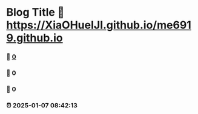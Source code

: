 # Blog Title :link: https://XiaOHueIJI.github.io/me6919.github.io 
### :page_facing_up: [0](https://XiaOHueIJI.github.io/me6919.github.io/tag.html) 
### :speech_balloon: 0 
### :hibiscus: 0 
### :alarm_clock: 2025-01-07 08:42:13 
